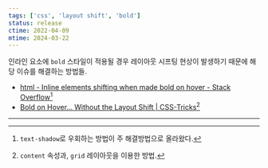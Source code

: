 ```yaml
---
tags: ['css', 'layout shift', 'bold']
status: release
ctime: 2022-04-09
mtime: 2024-03-22
---
```


인라인 요소에 `bold` 스타일이 적용될 경우 레이아웃 시프팅 현상이 발생하기 때문에 해당 이슈를 해결하는 방법들.

- [html - Inline elements shifting when made bold on hover - Stack Overflow](https://stackoverflow.com/a/20249560)[^1]
- [Bold on Hover... Without the Layout Shift | CSS-Tricks](https://css-tricks.com/bold-on-hover-without-the-layout-shift/)[^2]

---

[^1]: `text-shadow`로 우회하는 방법이 주 해결방법으로 올라왔다.
[^2]: `content` 속성과, `grid` 레이아웃을 이용한 방법.